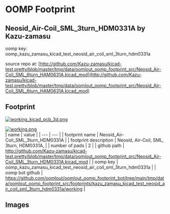 # OOMP Footprint  
## Neosid_Air-Coil_SML_3turn_HDM0331A  by Kazu-zamasu  
  
oomp key: oomp_kazu_zamasu_kicad_test_neosid_air_coil_sml_3turn_hdm0331a  
  
source repo at: [http://github.com/Kazu-zamasu/kicad-test.pretty/blob/master/tmp/data/oomlout_oomp_footprint_src/Neosid_Air-Coil_SML_6turn_HAM0631A.kicad_mod](http://github.com/Kazu-zamasu/kicad-test.pretty/blob/master/tmp/data/oomlout_oomp_footprint_src/Neosid_Air-Coil_SML_6turn_HAM0631A.kicad_mod)  
## Footprint  
  
[![working_kicad_pcb_3d.png](working_kicad_pcb_3d_600.png)](working_kicad_pcb_3d.png)  
  
[![working.png](working_600.png)](working.png)  
| name | value | 
| --- | --- | 
| footprint name | Neosid_Air-Coil_SML_3turn_HDM0331A | 
| footprint description | Neosid, Air-Coil, SML, 3turn, HDM0331A, | 
| number of pads | 2 | 
| github path | http://github.com/Kazu-zamasu/kicad-test.pretty/blob/master/tmp/data/oomlout_oomp_footprint_src/Neosid_Air-Coil_SML_3turn_HDM0331A.kicad_mod | 
| oomp key | oomp_kazu_zamasu_kicad_test_neosid_air_coil_sml_3turn_hdm0331a | 
| oomp bot github | https://github.com/oomlout/oomlout_oomp_footprint_bot/tree/main/tmp/data/oomlout_oomp_footprint_src/footprints/kazu_zamasu_kicad_test_neosid_air_coil_sml_3turn_hdm0331a/working | 
## Images  
